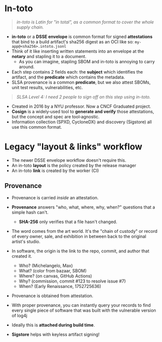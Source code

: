 # In-toto

> _in-toto is Latin for "in total", as a common format to cover the whole supply chain._

- **in‑toto** or a **DSSE envelope** is common format for signed **attestations** that bind to a build artifact's sha256 digest as an OCI like so: `my-app@<sha256>.intoto.jsonl`
- Think of it like inserting written statements into an envelope at the **notary** and stapling it to a document.
  - As you can imagine, stapling SBOM and in-toto is annoying to carry around.
- Each step contains 2 fields each: the **subject** which identifies the artifact, and the **predicate** which contains the metadata.
- SLSA provenance is a common **predicate**, but we also attest SBOMs, unit test results, vulnerabilities, etc.

> _SLSA Level 4: I need 2 people to sign off on this step using in-toto._

- Created in 2016 by a NYU professor. Now a CNCF Graduated project.
- **Cosign** is a widely‑used tool to **generate and verify** those attestations, but the concept and spec are tool‑agnostic.
- Information collection (SPXD, CycloneDX) and discovery (Sigstore) all use this common format.

# Legacy "layout & links" workflow

- The newer DSSE envelope workflow doesn't require this.
- An in-toto **layout** is the policy created by the release manager
- An in-toto **link** is created by the worker (CI)

## Provenance

- Provenance is carried _inside_ an attestation.
- **Provenance** answers "who, what, where, why, when?" questions that a simple hash can't.
  - **SHA-256** only verifies that a file hasn't changed.
- The word comes from the art world. It's the "chain of custody" or record of every owner, sale, and exhibition in between back to the original artist's studio.
- In software, the origin is the link to the repo, commit, and author that created it.
  - Who? (Michelangelo, Max)
  - What? (color from bazaar, SBOM)
  - Where? (on canvas, GitHub Actions)
  - Why? (commission, commit #123 to resolve issue #7)
  - When? (Early Renaissance, 1752725636)

- Provenance is obtained from attestation.
- With proper provenance, you can instantly query your records to find every single piece of software that was built with the vulnerable version of log4j
- Ideally this is **attached during build time**.
- **Sigstore** helps with keyless artifact signing!
